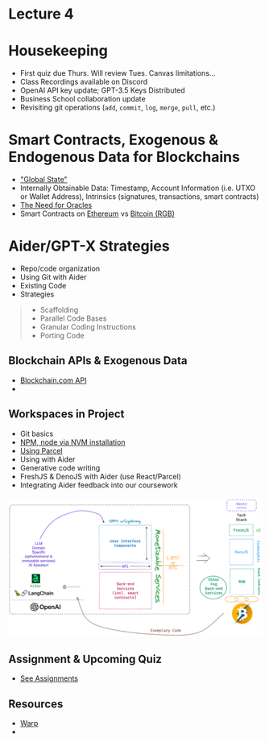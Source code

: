 # Lecture 4

# Housekeeping

- First quiz due Thurs. Will review Tues. Canvas limitations...
- Class Recordings available on Discord
- OpenAI API key update; GPT-3.5 Keys Distributed
- Business School collaboration update
- Revisiting git operations (`add`, `commit`, `log`, `merge`, `pull`, etc.)

# Smart Contracts, Exogenous & Endogenous Data for Blockchains

- ["Global State"](./notes_lec4.md)
- Internally Obtainable Data: Timestamp, Account Information (i.e. UTXO or Wallet Address), Intrinsics (signatures, transactions, smart contracts)
- [The Need for Oracles](https://learn.bybit.com/blockchain/what-are-blockchain-oracles/)
- Smart Contracts on [Ethereum](https://ethereum.org/en/developers/docs/smart-contracts/) vs [Bitcoin (RGB)](https://www.coinex.com/en/blog/3654-a-brief-analysis-of-rgb-a-scalable-confidential-smart-contract-protocol-built-on-bitcoin)

# Aider/GPT-X Strategies

- Repo/code organization
- Using Git with Aider
- Existing Code
- Strategies
> * Scaffolding
> * Parallel Code Bases
> * Granular Coding Instructions
> * Porting Code

## Blockchain APIs & Exogenous Data

- [Blockchain.com API](https://www.blockchain.com/explorer/api/blockchain_api) 
- 

## Workspaces in Project

- Git basics
- [NPM, node via NVM installation](https://github.com/nvm-sh/nvm) 
- [Using Parcel](https://parceljs.org/getting-started/webapp/)
- Using with Aider
- Generative code writing
- FreshJS & DenoJS with Aider (use React/Parcel)
- Integrating Aider feedback into our coursework


<h5 style="text:italic" align="center"><em>
<div align="center"><img src="./Generative_Dapp_stack.png"></img></div>
</em></h5> 

## Assignment & Upcoming Quiz

* [See Assignments](./assignments) 

## Resources

* [Warp](https://app.warp.dev/referral/PXZMWP)
* []()

